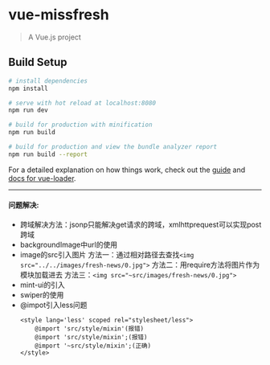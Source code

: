 # vue-missfresh

> A Vue.js project

## Build Setup

``` bash
# install dependencies
npm install

# serve with hot reload at localhost:8080
npm run dev

# build for production with minification
npm run build

# build for production and view the bundle analyzer report
npm run build --report
```

For a detailed explanation on how things work, check out the [guide](http://vuejs-templates.github.io/webpack/) and [docs for vue-loader](http://vuejs.github.io/vue-loader).


***
#### 问题解决:

- 跨域解决方法：jsonp只能解决get请求的跨域，xmlhttprequest可以实现post跨域
- backgroundImage中url的使用
- image的src引入图片
    方法一：通过相对路径去查找`<img src="../../images/fresh-news/0.jpg">`
    方法二：用require方法将图片作为模块加载进去
    方法三：`<img src="~src/images/fresh-news/0.jpg">`
- mint-ui的引入
- swiper的使用
- @impot引入less问题
    ```
    <style lang='less' scoped rel="stylesheet/less">
        @import 'src/style/mixin'(报错)
        @import 'src/style/mixin';(报错)
        @import '~src/style/mixin';(正确)
    </style>
    ```




